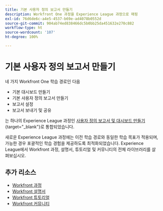 ```yaml
---
title: 기본 사용자 정의 보고서 만들기
description: Workfront One 과정을 Experience League 과정으로 매핑
exl-id: 76d6de6c-a4e5-4537-b69e-ad4078b0552d
source-git-commit: 904ab74ed838466dc5b0bb25da451632e270c882
workflow-type: ht
source-wordcount: '107'
ht-degree: 100%

---
```


# 기본 사용자 정의 보고서 만들기

네 가지 Workfront One 학습 경로인 다음

* 기본 대시보드 만들기
* 기본 사용자 정의 보고서 만들기
* 보고서 설정
* 보고서 보내기 및 공유

는 하나의 Experience League 과정인 [사용자 정의 보고서 및 대시보드 만들기](https://experienceleague.adobe.com/?recommended=Workfront-U-1-2022.3.reporting){target="_blank"}로 통합되었습니다.

새로운 Experience League 과정에는 이전 학습 경로와 동일한 학습 목표가 적용되며, 가능한 경우 포괄적인 학습 경험을 제공하도록 최적화되었습니다.  Experience League에서 Workfront 과정, 설명서, 튜토리얼 및 커뮤니티의 전체 라이브러리를 살펴보십시오.

## 추가 리소스

* [Workfront 과정](https://experienceleague.adobe.com/?lang=en&amp;Solution=Workfront#courses)
* [Workfront 설명서](https://experienceleague.adobe.com/docs/workfront.html)
* [Workfront 튜토리얼](https://experienceleague.adobe.com/docs/workfront-learn/tutorials-workfront/home.html)
* [Workfront 커뮤니티](https://experienceleaguecommunities.adobe.com/t5/workfront/ct-p/workfront)
